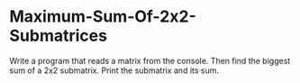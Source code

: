 # Maximum-Sum-Of-2x2-Submatrices
Write a program that reads a matrix from the console. Then find the biggest sum of a 2x2 submatrix. Print the submatrix and its sum.
